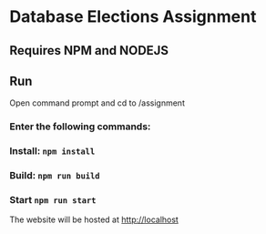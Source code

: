 # Database Elections Assignment

## Requires NPM and NODEJS

## Run


Open command prompt and cd to /assignment

### Enter the following commands:

### Install: ```npm install```

### Build: ```npm run build```

### Start ```npm run start```

The website will be hosted at [http://localhost](http://localhost:8080)